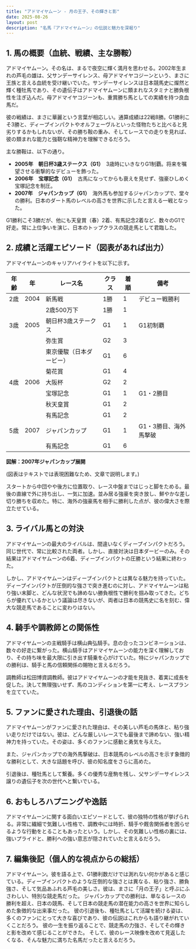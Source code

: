 ```yaml
---
title: "アドマイヤムーン - 月の王子、その輝きと影"
date: 2025-08-26
layout: post
description: "名馬『アドマイヤムーン』の伝説と魅力を深堀り"
---
```


## 1. 馬の概要（血統、戦績、主な勝鞍）

アドマイヤムーン。その名は、まるで夜空に輝く満月を思わせる。2002年生まれの芦毛の雄は、父サンデーサイレンス、母アドマイヤコジーンという、まさに王族と言える血統を受け継いでいた。サンデーサイレンスは日本競馬史に燦然と輝く種牡馬であり、その遺伝子はアドマイヤムーンに類まれなスタミナと勝負根性を注ぎ込んだ。母アドマイヤコジーンも、重賞勝ち馬としての実績を持つ良血馬だ。

彼の戦績は、まさに華麗という言葉が相応しい。通算成績は22戦8勝。G1勝利こそ3勝と、ディープインパクトやオルフェーヴルといった怪物たちと比べると見劣りするかもしれないが、その勝ち鞍の重み、そしてレースでの走りを見れば、彼の類まれな能力と強靭な精神力を理解できるだろう。

主な勝鞍は、以下の通り。

* **2005年　朝日杯3歳ステークス（G1）**　3歳時にいきなりG1制覇。将来を嘱望させる衝撃的なデビューを飾った。
* **2006年　宝塚記念（G1）**　古馬になってからも衰えを見せず、強豪ひしめく宝塚記念を制圧。
* **2007年　ジャパンカップ（G1）**　海外馬も参加するジャパンカップで、堂々の勝利。日本のダート馬のレベルの高さを世界に示したと言える一戦となった。

G1勝利こそ3勝だが、他にも天皇賞（春）2着、有馬記念2着など、数々のG1で好走。常に上位争いを演じ、日本のトップクラスの競走馬として君臨した。


## 2. 成績と活躍エピソード（図表があれば出力）

アドマイヤムーンのキャリアハイライトを以下に示す。

| 年齢 | 年 | レース名             | クラス | 着順 | 備考                                    |
|-----|----|----------------------|-------|-----|-----------------------------------------|
| 2歳 | 2004 | 新馬戦               | 1勝   | 1    | デビュー戦勝利                           |
|      |    | 2歳500万下           | 1勝   | 1    |                                         |
| 3歳 | 2005 | 朝日杯3歳ステークス   | G1    | 1    | G1初制覇                               |
|      |    | 弥生賞               | G2    | 3    |                                         |
|      |    | 東京優駿（日本ダービー）| G1    | 6    |                                         |
|      |    | 菊花賞               | G1    | 4    |                                         |
| 4歳 | 2006 | 大阪杯               | G2    | 2    |                                         |
|      |    | 宝塚記念             | G1    | 1    | G1・2勝目                               |
|      |    | 秋天皇賞             | G1    | 2    |                                         |
|      |    | 有馬記念             | G1    | 2    |                                         |
| 5歳 | 2007 | ジャパンカップ         | G1    | 1    | G1・3勝目、海外馬撃破                   |
|      |    | 有馬記念             | G1    | 6    |                                         |


**図解：2007年ジャパンカップ展開**

(図表はテキストでは表現困難なため、文章で説明します。)

スタートから中団やや後方に位置取り、レース中盤まではじっと脚をためる。最後の直線で外に持ち出し、一気に加速。並み居る強豪を突き放し、鮮やかな差し切り勝ちを収めた。特に、海外の強豪馬を相手に勝利した点が、彼の偉大さを際立たせている。


## 3. ライバル馬との対決

アドマイヤムーンの最大のライバルは、間違いなくディープインパクトだろう。同じ世代で、常に比較された両者。しかし、直接対決は日本ダービーのみ。その結果はアドマイヤムーンの6着、ディープインパクトの圧勝という結果に終わった。

しかし、アドマイヤムーンはディープインパクトとは異なる魅力を持っていた。ディープインパクトが圧倒的な強さで突き進むのに対し、アドマイヤムーンは粘り強い末脚と、どんな状況でも諦めない勝負根性で勝利を掴み取ってきた。どちらが優れているかという議論は尽きないが、両者は日本の競馬史に名を刻む、偉大な競走馬であることに変わりはない。


## 4. 騎手や調教師との関係性

アドマイヤムーンの主戦騎手は横山典弘騎手。息の合ったコンビネーションは、数々の好走に繋がった。横山騎手はアドマイヤムーンの能力を深く理解しており、その持ち味を最大限に引き出す騎乗を心がけていた。特にジャパンカップでの勝利は、騎手と馬の信頼関係の賜物と言えるだろう。

調教師は松田博資調教師。彼はアドマイヤムーンの才能を見抜き、着実に成長を促した。決して無理強いせず、馬のコンディションを第一に考え、レースプランを立てていた。


## 5. ファンに愛された理由、引退後の話

アドマイヤムーンがファンに愛された理由は、その美しい芦毛の馬体と、粘り強い走りだけではない。彼は、どんな厳しいレースでも最後まで諦めない、強い精神力を持っていた。その姿は、多くのファンに感動と勇気を与えた。

また、ジャパンカップでの海外馬撃破は、日本競馬のレベルの高さを示す象徴的な勝利として、大きな話題を呼び、彼の知名度をさらに高めた。

引退後は、種牡馬として繋養。多くの優秀な産駒を残し、父サンデーサイレンス譲りの遺伝子を次の世代へと繋いでいる。


## 6. おもしろハプニングや逸話

アドマイヤムーンに関する面白いエピソードとして、彼の独特の性格が挙げられる。非常に繊細で気難しい性格で、調教中には時折、騎手や厩舎関係者を困らせるような行動をとることもあったという。しかし、その気難しい性格の裏には、強いプライドと、勝利への強い意志が隠されていたと言えるだろう。


## 7. 編集後記（個人的な視点からの総括）

アドマイヤムーン。彼を語る上で、G1勝利数だけでは測れない何かがあると感じている。ディープインパクトのような圧倒的な強さとは異なる、粘り強さ、勝負強さ、そして気品あふれる芦毛の美しさ。彼は、まさに「月の王子」と呼ぶにふさわしい、特別な競走馬だった。  ジャパンカップでの勝利は、単なるレースの勝利を超え、日本の競馬、そして日本の競走馬の潜在能力の高さを世界に知らしめた象徴的な出来事だった。  彼の引退後も、種牡馬として活躍を続ける姿は、多くのファンにとって大きな喜びであり、彼の伝説はこれからも語り継がれていくことだろう。  彼の一生を振り返ることで、競走馬の力強さ、そしてその輝きと影を改めて感じることができた。  そして、彼のレース映像を改めて見返したくなる、そんな魅力に満ちた名馬だったと言えるだろう。
